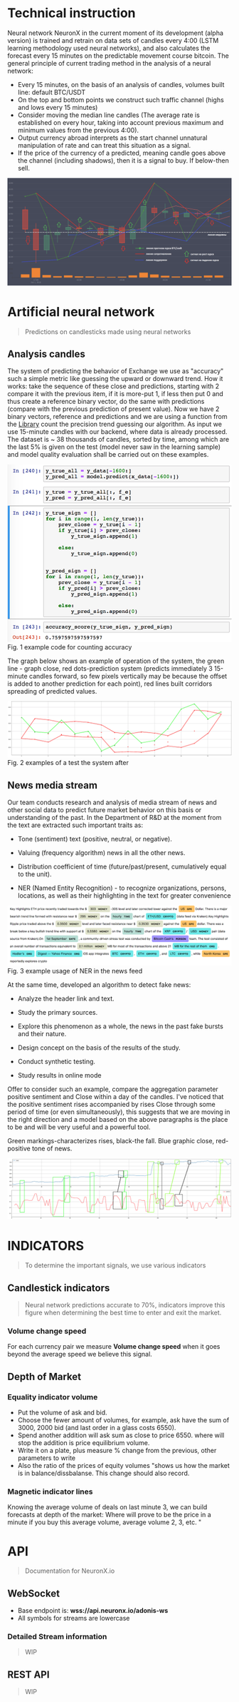 # Technical instruction

Neural network NeuronX in the current moment of its development (alpha version) is trained and retrain on data sets of candles every 4:00 (LSTM learning methodology used neural networks), and also calculates the forecast every 15 minutes on the predictable movement course bitcoin. The general principle of current trading method in the analysis of a neural network:

- Every 15 minutes, on the basis of an analysis of candles, volumes built line: default BTC/USDT
- On the top and bottom points we construct such traffic channel (highs and lows every 15 minutes)
- Consider moving the median line candles (The average rate is established on every hour, taking into account previous maximum and minimum values from the previous 4:00).
- Output currency abroad interprets as the start channel unnatural manipulation of rate and can treat this situation as a signal.
- If the price of the currency of a predicted, meaning candle goes above the channel (including shadows), then it is a signal to buy. If below-then sell.

![Sample graphics](../img/instruction-1.png)

# Artificial neural network
> Predictions on candlesticks made using neural networks

## Analysis candles
The system of predicting the behavior of Exchange we use as "accuracy" such a simple metric like guessing the upward or downward trend. How it works: take the sequence of these close and predictions, starting with 2 compare it with the previous item, if it is more-put 1, if less then put 0 and thus create a reference binary vector, do the same with predictions (compare with the previous prediction of present value). Now we have 2 binary vectors, reference and predictions and we are using a function from the [Library](http://sklearn.metrics.accuracy_score) count the precision trend guessing our algorithm. As input we use 15-minute candles with our backend, where data is already processed. The dataset is ~ 38 thousands of candles, sorted by time, among which are the last 5% is given on the test (model never saw in the learning sample) and model quality evaluation shall be carried out on these examples.

![Fig. 1 example code for counting accuracy](../img/ai-1.png)
Fig. 1 example code for counting accuracy

The graph below shows an example of operation of the system, the green line - graph close, red dots-prediction system (predicts immediately 3 15-minute candles forward, so few pixels vertically may be because the offset is added to another prediction for each point), red lines built corridors spreading of predicted values.

![Fig. 2 examples of a test the system after](../img/ai-2.png)
Fig. 2 examples of a test the system after

## News media stream
Our team conducts research and analysis of media stream of news and other social data to predict future market behavior on this basis or understanding of the past. In the Department of R&D at the moment from the text are extracted such important traits as:


- Tone (sentiment) text (positive, neutral, or negative).

- Valuing (frequency algorithm) news in all the other news.

- Distribution coefficient of time (future/past/present, cumulatively equal to the unit).

- NER (Named Entity Recognition) - to recognize organizations, persons, locations, as well as their highlighting in the text for greater convenience

![Fig. 3 example usage of NER in the news feed](../img/ai-3.png)
Fig. 3 example usage of NER in the news feed

At the same time, developed an algorithm to detect fake news:


- Analyze the header link and text.

- Study the primary sources.

- Explore this phenomenon as a whole, the news in the past fake bursts and their nature.

- Design concept on the basis of the results of the study.

- Conduct synthetic testing.

- Study results in online mode


Offer to consider such an example, compare the aggregation parameter positive sentiment and Close within a day of the candles. I've noticed that the positive sentiment rises accompanied by rises Close through some period of time (or even simultaneously), this suggests that we are moving in the right direction and a model based on the above paragraphs is the place to be and will be very useful and a powerful tool.


Green markings-characterizes rises, black-the fall. Blue graphic close, red-positive tone of news.

![Fig. 4 Connection of positive news and market behavior](../img/ai-4.png)


# INDICATORS

> To determine the important signals, we use various indicators

## Candlestick indicators
> Neural network predictions accurate to 70%, indicators improve this figure when determining the best time to enter and exit the market.

### Volume change speed
For each currency pair we measure **Volume change speed** when it goes beyond the average speed we believe this signal.

## Depth of Market 
### Equality indicator volume
- Put the volume of ask and bid.
- Choose the fewer amount of volumes, for example, ask have the sum of 3000, 2000 bid (and last order in a glass costs 6550).
- Spend another addition will ask sum as close to price 6550. where will stop the addition is price equilibrium volume.
- Write it on a plate, plus measure % change from the previous, other parameters to write
- Also the ratio of the prices of equity volumes "shows us how the market is in balance/dissbalanse. This change should also record.

### Magnetic indicator lines
Knowing the average volume of deals on last minute 3, we can build forecasts at depth of the market: Where will prove to be the price in a minute if you buy this average volume, average volume 2, 3, etc. "


# API

> Documentation for NeuronX.io

## WebSocket


- Base endpoint is: **wss://api.neuronx.io/adonis-ws**
- All symbols for streams are lowercase

### Detailed Stream information

> WIP

## REST API
> WIP